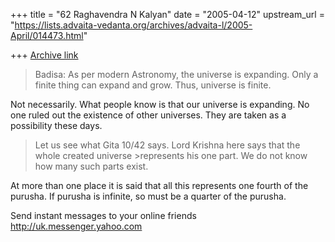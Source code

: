 +++
title = "62 Raghavendra N Kalyan"
date = "2005-04-12"
upstream_url = "https://lists.advaita-vedanta.org/archives/advaita-l/2005-April/014473.html"

+++
[Archive link](https://lists.advaita-vedanta.org/archives/advaita-l/2005-April/014473.html)


>Badisa: As per modern Astronomy, the universe is expanding. Only a finite thing can expand
>and grow. Thus, universe is finite. 

Not necessarily. What people know is that our universe is expanding.  No one ruled out the existence of other universes. They are taken as a possibility these days.

>Let us see what Gita 10/42 says. Lord Krishna here says that the whole created universe >represents his one part. We do not know how many such parts exist. 

At more than one place it is said that all this represents one fourth of the purusha. If purusha is infinite, so must be a quarter of the purusha.


Send instant messages to your online friends http://uk.messenger.yahoo.com 

